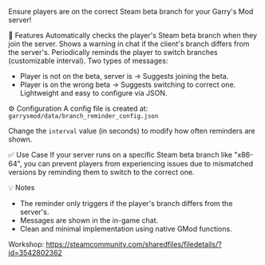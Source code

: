 Ensure players are on the correct Steam beta branch for your Garry's Mod server!

🧩 Features
Automatically checks the player's Steam beta branch when they join the server.
Shows a warning in chat if the client's branch differs from the server's.
Periodically reminds the player to switch branches (customizable interval).
Two types of messages:
- Player is not on the beta, server is → Suggests joining the beta.
- Player is on the wrong beta → Suggests switching to correct one.
Lightweight and easy to configure via JSON.

⚙️ Configuration
A config file is created at:
`garrysmod/data/branch_reminder_config.json`

Change the `interval` value (in seconds) to modify how often reminders are shown.

✅ Use Case
If your server runs on a specific Steam beta branch like "x86-64", you can prevent players from experiencing issues due to mismatched versions by reminding them to switch to the correct one.

💡 Notes
- The reminder only triggers if the player's branch differs from the server's.
- Messages are shown in the in-game chat.
- Clean and minimal implementation using native GMod functions.

Workshop: https://steamcommunity.com/sharedfiles/filedetails/?id=3542802362
